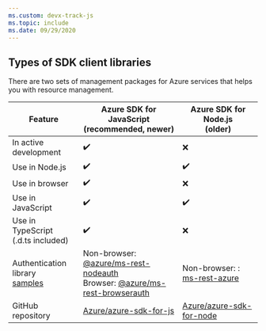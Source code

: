 ```yaml
---
ms.custom: devx-track-js
ms.topic: include
ms.date: 09/29/2020
---
```


## Types of SDK client libraries

There are two sets of management packages for Azure services that helps you with resource management.

|Feature|Azure SDK for JavaScript<br>(recommended, newer)|Azure SDK for Node.js<br>(older)|
|--|--|--|
|In active development|✔️|❌|
|Use in Node.js|✔️|✔️|
|Use in browser|✔️|❌|
|Use in JavaScript|✔️|✔️|
|Use in TypeScript<br>(.d.ts included)|✔️|❌|
|Authentication library<br>[samples](../node-sdk-azure-authenticate.md)|Non-browser: [@azure/ms-rest-nodeauth](https://www.npmjs.com/package/@azure/ms-rest-nodeauth)<br>Browser: [@azure/ms-rest-browserauth](https://www.npmjs.com/package/@azure/ms-rest-browserauth)|Non-browser: : [ms-rest-azure](https://www.npmjs.com/package/ms-rest-azure)|
|GitHub repository|[Azure/azure-sdk-for-js](https://github.com/Azure/azure-sdk-for-js)|[Azure/azure-sdk-for-node](https://github.com/Azure/azure-sdk-for-node)|

